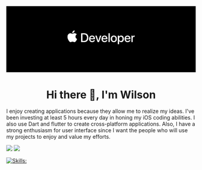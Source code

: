 <img src="https://github.com/WilsonMungai/WilsonMungai/blob/main/readme_banner.png"/>
<h1 align="center"> Hi there 👋, I'm Wilson</h1>

<!-- <img src="https://camo.githubusercontent.com/5ddf73ad3a205111cf8c686f687fc216c2946a75005718c8da5b837ad9de78c9/68747470733a2f2f7468756d62732e6766796361742e636f6d2f4576696c4e657874446576696c666973682d736d616c6c2e676966" width="250" align="right" /> -->

I enjoy creating applications because they allow me to realize my ideas. I've been investing at least 5 hours every day in honing my iOS coding abilities. I also use Dart and flutter to create cross-platform applications. Also, I have a strong enthusiasm for user interface since I want the people who will use my projects to enjoy and value my efforts.

<p align="justify>
    <a href="https://git.io/streak-stats"><img src="https://github-readme-stats.vercel.app/api?username=wilsonmungai&show_icons=true&theme=transparent" width="400" /></a>
  <a href="https://git.io/streak-stats"><img src="https://streak-stats.demolab.com?user=wilsonmungai&theme=transparent" width="425" /></a>
</p>

<!-- 
![Wilson's GitHub stats](https://github-readme-stats.vercel.app/api?username=wilsonmungai&show_icons=true&theme=transparent)
[![Wilson's GitHub Streak](https://streak-stats.demolab.com/?user=wilsonmungai&theme=transparent)](https://git.io/streak-stats) -->

[![Skills:](https://skillicons.dev/icons?i=swift,flutter,vscode,firebase,github,figma,stackoverflow,git&theme=light)](https://skillicons.dev)
<!-- [![Top Langs](https://github-readme-stats.vercel.app/api/top-langs/?username=wilsonmungai&layout=compact&theme=transparent)](https://github.com/wilsonmungai/github-readme-stats) -->


<!-- [<img src='https://cdn.jsdelivr.net/npm/simple-icons@3.0.1/icons/github.svg' alt='github' height='40'>](https://github.com/WilsonMungai)  [<img src='https://cdn.jsdelivr.net/npm/simple-icons@3.0.1/icons/linkedin.svg' alt='linkedin' height='40'>](https://www.linkedin.com/in/wilson-mungai/)   -->



